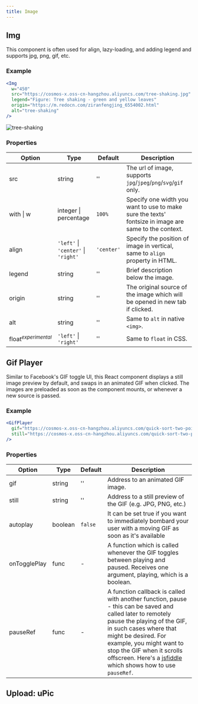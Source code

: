 ```yaml
---
title: Image
---
```


## Img

This component is often used for align, lazy-loading, and adding legend and supports jpg, png, gif, etc.

### Example

```jsx
<Img
  w="450"
  src="https://cosmos-x.oss-cn-hangzhou.aliyuncs.com/tree-shaking.jpg"
  legend="Figure: Tree shaking - green and yellow leaves"
  origin="https://m.redocn.com/ziranfengjing_6554002.html"
  alt="tree-shaking"
/>
```

<Img
    w="450"
    src='https://cosmos-x.oss-cn-hangzhou.aliyuncs.com/tree-shaking.jpg'
    legend="Figure: Tree shaking - green and yellow leaves"
    origin="https://m.redocn.com/ziranfengjing_6554002.html"
    alt='tree-shaking'
/>

### Properties

| Option | Type | Default | Description |
| --- | --- | --- | --- |
| src | string | '' | The url of image, supports `jpg`/`jpeg`/`png`/`svg`/`gif` only. |
| with \| w | integer \| percentage | `100%` | Specify one width you want to use to make sure the texts' fontsize in image are same to the context. |
| align | `'left'` \| `'center'` \| `'right'` | `'center'` | Specify the position of image in vertical, same to `align` property in HTML. |
| legend | string | '' | Brief description below the image. |
| origin | string | '' | The original source of the image which will be opened in new tab if clicked. |
| alt | string | '' | Same to `alt` in native `<img>`. |
| float<sup>_experimental_</sup> | `'left'` \| `'right'` | '' | Same to `float` in CSS. |

## Gif Player

Similar to Facebook's GIF toggle UI, this React component displays a still image preview by default, and swaps in an animated GIF when clicked. The images are preloaded as soon as the component mounts, or whenever a new source is passed.

### Example

```jsx
<GifPlayer
  gif="https://cosmos-x.oss-cn-hangzhou.aliyuncs.com/quick-sort-two-pointer.2020-07-26%2013_04_24.gif"
  still="https://cosmos-x.oss-cn-hangzhou.aliyuncs.com/quick-sort-two-pointer.jpg"
/>
```

<GifPlayer
    gif="https://cosmos-x.oss-cn-hangzhou.aliyuncs.com/quick-sort-two-pointer.2020-07-26%2013_04_24.gif"
    still="https://cosmos-x.oss-cn-hangzhou.aliyuncs.com/quick-sort-two-pointer.jpg"
/>

### Properties

| Option | Type | Default | Description |
| --- | --- | --- | --- |
| gif | string | '' | Address to an animated GIF image. |
| still | string | '' | Address to a still preview of the GIF (e.g. JPG, PNG, etc.) |
| autoplay | boolean | `false` | It can be set true if you want to immediately bombard your user with a moving GIF as soon as it's available |
| onTogglePlay | func | - | A function which is called whenever the GIF toggles between playing and paused. Receives one argument, playing, which is a boolean. |
| pauseRef | func | - | A function callback is called with another function, pause - this can be saved and called later to remotely pause the playing of the GIF, in such cases where that might be desired. For example, you might want to stop the GIF when it scrolls offscreen. Here's a [jsfiddle](http://jsfiddle.net/1snhzgo8/7/) which shows how to use `pauseRef`. |

## Upload: uPic
